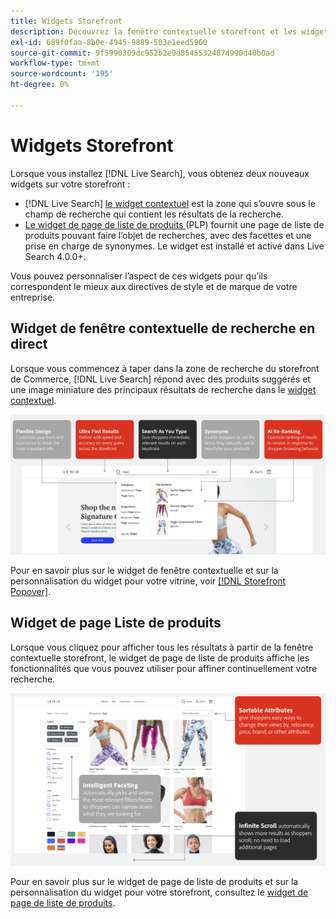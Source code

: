 ```yaml
---
title: Widgets Storefront
description: Découvrez la fenêtre contextuelle storefront et les widgets de page de liste de produits.
exl-id: 689f0faa-8b0e-4945-9889-503e1eed5960
source-git-commit: 9f5990309dc952b2e9d8545532487d990d40b0ad
workflow-type: tm+mt
source-wordcount: '195'
ht-degree: 0%

---
```


# Widgets Storefront

Lorsque vous installez [!DNL Live Search], vous obtenez deux nouveaux widgets sur votre storefront :

- [!DNL Live Search] [le widget contextuel](storefront-popover.md) est la zone qui s’ouvre sous le champ de recherche qui contient les résultats de la recherche.
- [Le widget de page de liste de produits ](plp-styling.md) (PLP) fournit une page de liste de produits pouvant faire l’objet de recherches, avec des facettes et une prise en charge de synonymes. Le widget est installé et activé dans Live Search 4.0.0+.

Vous pouvez personnaliser l’aspect de ces widgets pour qu’ils correspondent le mieux aux directives de style et de marque de votre entreprise.

## Widget de fenêtre contextuelle de recherche en direct

Lorsque vous commencez à taper dans la zone de recherche du storefront de Commerce, [!DNL Live Search] répond avec des produits suggérés et une image miniature des principaux résultats de recherche dans le [widget contextuel](storefront-popover.md).

![Widget de fenêtre contextuelle](assets/ls-search-popover.png)

Pour en savoir plus sur le widget de fenêtre contextuelle et sur la personnalisation du widget pour votre vitrine, voir [[!DNL Storefront Popover]](storefront-popover.md).

## Widget de page Liste de produits

Lorsque vous cliquez pour afficher tous les résultats à partir de la fenêtre contextuelle storefront, le widget de page de liste de produits affiche les fonctionnalités que vous pouvez utiliser pour affiner continuellement votre recherche.

![Widget de page de liste de produits](assets/ls-plp.png)

Pour en savoir plus sur le widget de page de liste de produits et sur la personnalisation du widget pour votre storefront, consultez le [widget de page de liste de produits](plp-styling.md).
